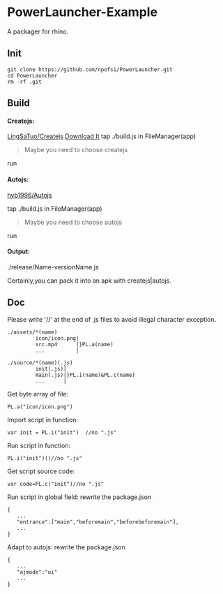 # PowerLauncher-Example
A packager for rhino.

## Init

```
git clone https://github.com/npofsi/PowerLauncher.git
cd PowerLauncher
rm -rf .git
```

## Build

#### Createjs:

[LingSaTuo/Createjs](https://github.com/LingSaTuo/CreateJS)
[Download It](https://github.com/npofsi/PowerLauncher/blob/master/docs/CreateJS_build22.apk?raw=true)
tap ./build.js in FileManager(app)

>Maybe you need to choose createjs

run

#### Autojs:

[hyb1996/Autojs](https://github.com/hyb1996/Auto.js)

tap ./build.js in FileManager(app)

>Maybe you need to choose autojs

run

#### Output:

./release/Name-versionName.js

Certainly,you can pack it into an apk with createjs|autojs.

## Doc

Please write '//' at the end of .js files to avoid illegal character exception.

```
./assets/*(name)
         icon/icon.png|
         src.mp4      |}PL.a(name)
         ...          |
```

```
./source/*(name)(.js)
         init(.js)|
         main(.js)|}PL.i(name)&PL.c(name)
         ...      |
```

Get byte array of file:

```
PL.a("icon/icon.png") 
```
Import script in function:

```
var init = PL.i("init")  //no ".js"
```
Run script in function:

```
PL.i("init")()//no ".js"
```

Get script source code:

```
var code=PL.c("init")//no ".js"
```
Run script in global field:
rewrite the package.json
```
{
   ...
   "entrance":["main","beforemain","beforebeforemain"],
   ...
}
```
Adapt to autojs:
rewrite the package.json
```
{
   ...
   "ajmode":"ui"
   ...
}
```


